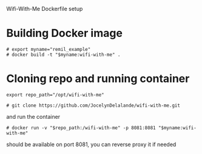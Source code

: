 Wifi-With-Me Dockerfile setup

Building Docker image
=====================

    # export myname="remil_example"
    # docker build -t "$myname:wifi-with-me" .

Cloning repo and running container
==================================

    export repo_path="/opt/wifi-with-me"
    
    # git clone https://github.com/JocelynDelalande/wifi-with-me.git

and run the container

    # docker run -v "$repo_path:/wifi-with-me" -p 8081:8081 "$myname:wifi-with-me"

should be available on port 8081, you can reverse proxy it if needed
